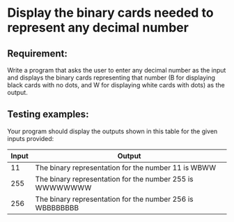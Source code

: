 # Display the binary cards needed to represent any decimal number

## Requirement:

Write a program that asks the user to enter any decimal number as the input and displays the binary cards representing that number (B for displaying black cards with no dots, and W for displaying white cards with dots) as the output.

## Testing examples:

Your program should display the outputs shown in this table for the given inputs provided:

| Input | Output                                                    |
| ----- | --------------------------------------------------------- |
| 11    | The binary representation for the number 11 is WBWW       |
| 255   | The binary representation for the number 255 is WWWWWWWW  |
| 256   | The binary representation for the number 256 is WBBBBBBBB |